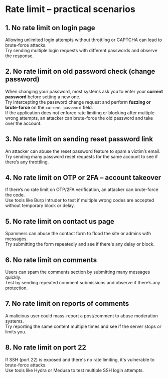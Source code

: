 
# Rate limit – practical scenarios

## 1. No rate limit on login page
Allowing unlimited login attempts without throttling or CAPTCHA can lead to brute-force attacks.  
Try sending multiple login requests with different passwords and observe the response.

## 2. No rate limit on old password check (change password)
When changing your password, most systems ask you to enter your **current password** before setting a new one.  
Try intercepting the password change request and perform **fuzzing or brute-force** on the `current password` field.  
If the application does not enforce rate limiting or blocking after multiple wrong attempts, an attacker can brute-force the old password and take over the account.

## 3. No rate limit on sending reset password link
An attacker can abuse the reset password feature to spam a victim’s email.  
Try sending many password reset requests for the same account to see if there’s any throttling.

## 4. No rate limit on OTP or 2FA – account takeover
If there’s no rate limit on OTP/2FA verification, an attacker can brute-force the code.  
Use tools like Burp Intruder to test if multiple wrong codes are accepted without temporary block or delay.

## 5. No rate limit on contact us page
Spammers can abuse the contact form to flood the site or admins with messages.  
Try submitting the form repeatedly and see if there's any delay or block.

## 6. No rate limit on comments
Users can spam the comments section by submitting many messages quickly.  
Test by sending repeated comment submissions and observe if there’s any protection.

## 7. No rate limit on reports of comments
A malicious user could mass-report a post/comment to abuse moderation systems.  
Try reporting the same content multiple times and see if the server stops or limits you.

## 8. No rate limit on port 22
If SSH (port 22) is exposed and there's no rate limiting, it's vulnerable to brute-force attacks.  
Use tools like Hydra or Medusa to test multiple SSH login attempts.

